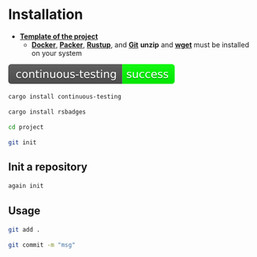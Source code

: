 # Installation

* [**Template of the project**](https://github.com/taishingi/continuous-template)
  * [**Docker**](https://docs.docker.com/engine/install/), [**Packer**](https://developer.hashicorp.com/packer/docs), [**Rustup**](https://rustup.rs), and [**Git**](https://git-scm.com) **unzip** and [**wget**](https://www.gnu.org/software/wget/)  must be installed on your system

![continuous](https://raw.githubusercontent.com/taishingi/continuous-testing/master/continuous/rust/continuous.svg)

```bash
cargo install continuous-testing
```

```bash
cargo install rsbadges
```

```bash
cd project
```

```bash
git init
```

## Init a repository

```bash
again init
```

## Usage

```bash
git add .
```

```bash
git commit -m "msg"
```
